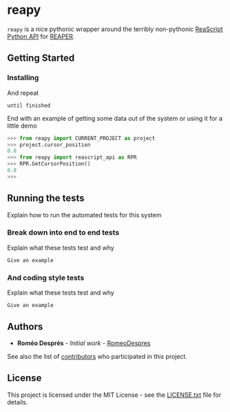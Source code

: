 # reapy

`reapy` is a nice pythonic wrapper around the terribly non-pythonic [ReaScript Python API](https://www.reaper.fm/sdk/reascript/reascripthelp.html#p "ReaScript Python API documentation") for [REAPER](https://www.reaper.fm/ "REAPER").

## Getting Started

### Installing

And repeat

```
until finished
```

End with an example of getting some data out of the system or using it for a little demo

```python
>>> from reapy import CURRENT_PROJECT as project
>>> project.cursor_position
0.0
>>> from reapy import reascript_api as RPR
>>> RPR.GetCursorPosition()
0.0
>>> 
```

## Running the tests

Explain how to run the automated tests for this system

### Break down into end to end tests

Explain what these tests test and why

```
Give an example
```

### And coding style tests

Explain what these tests test and why

```
Give an example
```

## Authors

* **Roméo Després** - *Initial work* - [RomeoDespres](https://github.com/RomeoDespres)

See also the list of [contributors](https://github.com/your/project/contributors) who participated in this project.

## License

This project is licensed under the MIT License - see the [LICENSE.txt](LICENSE.txt) file for details.

